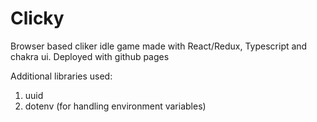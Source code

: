 # Clicky

Browser based cliker idle game made with React/Redux, Typescript and chakra ui. Deployed with github
pages

Additional libraries used:
1. uuid
1. dotenv (for handling environment variables)
